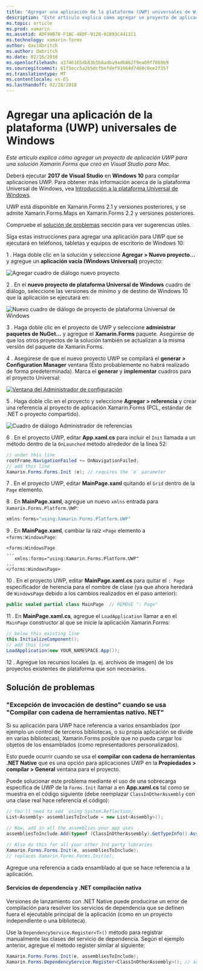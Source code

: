 ```yaml
---
title: "Agregar una aplicación de la plataforma (UWP) universales de Windows"
description: "Este artículo explica cómo agregar un proyecto de aplicación UWP para una solución Xamarin.Forms que creó en Visual Studio para Mac."
ms.topic: article
ms.prod: xamarin
ms.assetid: ADF99B78-F1BC-48DF-9128-01B93C4411C1
ms.technology: xamarin-forms
author: davidbritch
ms.author: dabritch
ms.date: 02/16/2016
ms.openlocfilehash: a3746165db83b5b8adba9adb862f9ea09f7069b9
ms.sourcegitcommit: 61f5ecc5a2b5dcfbefdef91664d7460c0ee2f357
ms.translationtype: MT
ms.contentlocale: es-ES
ms.lasthandoff: 02/28/2018
---
```

# <a name="adding-a-universal-windows-platform-uwp-app"></a>Agregar una aplicación de la plataforma (UWP) universales de Windows

_Este artículo explica cómo agregar un proyecto de aplicación UWP para una solución Xamarin.Forms que creó en Visual Studio para Mac._

Deberá ejecutar **2017 de Visual Studio** en **Windows 10** para compilar aplicaciones UWP. Para obtener más información acerca de la plataforma Universal de Windows, vea [Introducción a la plataforma Universal de Windows](/windows/uwp/get-started/universal-application-platform-guide/).

UWP está disponible en Xamarin.Forms 2.1 y versiones posteriores, y se admite Xamarin.Forms.Maps en Xamarin.Forms 2.2 y versiones posteriores.

Compruebe el <a href="#troubleshooting">solución de problemas</a> sección para ver sugerencias útiles.

Siga estas instrucciones para agregar una aplicación para UWP que se ejecutará en teléfonos, tabletas y equipos de escritorio de Windows 10:

 1 . Haga doble clic en la solución y seleccione **Agregar > Nuevo proyecto...**  y agregue un **aplicación vacía (Windows Universal)** proyecto:

  ![](universal-images/add-wu.png "Agregar cuadro de diálogo nuevo proyecto")

 2 . En el **nuevo proyecto de plataforma Universal de Windows** cuadro de diálogo, seleccione las versiones de mínimo y de destino de Windows 10 que la aplicación se ejecutará en:

  ![](universal-images/target-version.png "Nuevo cuadro de diálogo de proyecto de plataforma Universal de Windows")

 3 . Haga doble clic en el proyecto de UWP y seleccione **administrar paquetes de NuGet...**  y agregue el **Xamarin.Forms** paquete. Asegúrese de que los otros proyectos de la solución también se actualizan a la misma versión del paquete de Xamarin.Forms.

 4 . Asegúrese de que el nuevo proyecto UWP se compilará el **generar > Configuration Manager** ventana (Esto probablemente no habrá realizado de forma predeterminada). Marca el **generar** y **implementar** cuadros para el proyecto Universal:

  [ ![](universal-images/configuration-sml.png "Ventana del Administrador de configuración")](universal-images/configuration.png "ventana del Administrador de configuración")

 5 . Haga doble clic en el proyecto y seleccione **Agregar > referencia** y crear una referencia al proyecto de aplicación Xamarin.Forms (PCL, estándar de .NET o proyecto compartido).

  ![](universal-images/addref-sml.png "Cuadro de diálogo Administrador de referencias")

 6 . En el proyecto UWP, editar **App.xaml.cs** para incluir el `Init` llamada a un método dentro de la `OnLaunched` método alrededor de la línea 52:

```csharp
// under this line
rootFrame.NavigationFailed += OnNavigationFailed;
// add this line
Xamarin.Forms.Forms.Init (e); // requires the `e` parameter
```

 7 . En el proyecto UWP, editar **MainPage.xaml** quitando el `Grid` dentro de la `Page` elemento.

 8 . En **MainPage.xaml**, agregue un nuevo `xmlns` entrada para `Xamarin.Forms.Platform.UWP`:

```csharp
xmlns:forms="using:Xamarin.Forms.Platform.UWP"
```

 9 . En **MainPage.xaml**, cambiar la raíz `<Page` elemento a `<forms:WindowsPage`:

```xaml
<forms:WindowsPage
...
   xmlns:forms="using:Xamarin.Forms.Platform.UWP"
...
</forms:WindowsPage>
```

 10 . En el proyecto UWP, editar **MainPage.xaml.cs** para quitar el `: Page` especificador de herencia para el nombre de clase (ya que ahora heredará de `WindowsPage` debido a los cambios realizados en el paso anterior):

```csharp
public sealed partial class MainPage  // REMOVE ": Page"
```

 11 . En **MainPage.xaml.cs**, agregue el `LoadApplication` llamar a en el `MainPage` constructor al que se inicie la aplicación Xamarin.Forms:

```csharp
// below this existing line
this.InitializeComponent();
// add this line
LoadApplication(new YOUR_NAMESPACE.App());
```

<!--
11 . Double-click **Package.appxmanifest** to set these capabilities
  that are often required:

  Capabilities set:

  * Internet (Client)
  * Location
-->

12 . Agregue los recursos locales (p. ej. archivos de imagen) de los proyectos existentes de plataforma que son necesarios.

<a name="troubleshooting"/>

## <a name="troubleshooting"></a>Solución de problemas

<a name="target-invocation-exception" />

### <a name="target-invocation-exception-when-using-compile-with-net-native-tool-chain"></a>"Excepción de invocación de destino" cuando se usa "Compilar con cadena de herramientas nativo. NET"

Si su aplicación para UWP hace referencia a varios ensamblados (por ejemplo un control de terceros bibliotecas, o su propia aplicación se divide en varias bibliotecas), Xamarin.Forms posible que no pueda cargar los objetos de los ensamblados (como representadores personalizados).

Esto puede ocurrir cuando se usa el **compilar con cadena de herramientas .NET Native** que es una opción para aplicaciones UWP en la **Propiedades > compilar > General** ventana para el proyecto.

Puede solucionar este problema mediante el uso de una sobrecarga específica de UWP de la `Forms.Init` llamar a en **App.xaml.cs** tal como se muestra en el código siguiente (debe reemplazar `ClassInOtherAssembly` con una clase real hace referencia el código):

```csharp
// You'll need to add `using System.Reflection;`
List<Assembly> assembliesToInclude = new List<Assembly>();

// Now, add in all the assemblies your app uses
assembliesToInclude.Add(typeof (ClassInOtherAssembly).GetTypeInfo().Assembly);

// Also do this for all your other 3rd party libraries
Xamarin.Forms.Forms.Init(e, assembliesToInclude);
// replaces Xamarin.Forms.Forms.Init(e);
```

Agregue una referencia a cada ensamblado al que se hace referencia a la aplicación.

#### <a name="dependency-services-and-net-native-compilation"></a>Servicios de dependencia y .NET compilación nativa

Versiones de lanzamiento con .NET Native puede producirse un error de compilación para resolver los servicios de dependencia que se definen fuera el ejecutable principal de la aplicación (como en un proyecto independiente o una biblioteca).

Use la `DependencyService.Register<T>()` método para registrar manualmente las clases del servicio de dependencia. Según el ejemplo anterior, agregue el método register similar al siguiente:

```csharp
Xamarin.Forms.Forms.Init(e, assembliesToInclude);
Xamarin.Forms.DependencyService.Register<ClassInOtherAssembly>(); // add this
```

